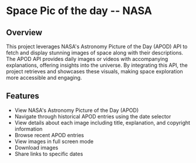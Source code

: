 # Space Pic of the day -- NASA

## Overview
This project leverages NASA's Astronomy Picture of the Day (APOD) API to fetch and display stunning images of space along with their descriptions. 
The APOD API provides daily images or videos with accompanying explanations, offering insights into the universe. By integrating this API, the project retrieves and showcases these visuals, making space exploration more accessible and engaging.

## Features
- View NASA's Astronomy Picture of the Day (APOD)
- Navigate through historical APOD entries using the date selector
- View details about each image including title, explanation, and copyright information
- Browse recent APOD entries
- View images in full screen mode
- Download images
- Share links to specific dates